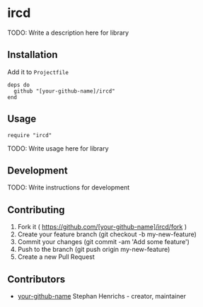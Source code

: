 # ircd

TODO: Write a description here for library

## Installation

Add it to `Projectfile`

```crystal
deps do
  github "[your-github-name]/ircd"
end
```

## Usage

```crystal
require "ircd"
```

TODO: Write usage here for library

## Development

TODO: Write instructions for development

## Contributing

1. Fork it ( https://github.com/[your-github-name]/ircd/fork )
2. Create your feature branch (git checkout -b my-new-feature)
3. Commit your changes (git commit -am 'Add some feature')
4. Push to the branch (git push origin my-new-feature)
5. Create a new Pull Request

## Contributors

- [your-github-name](https://github.com/[your-github-name]) Stephan Henrichs - creator, maintainer
